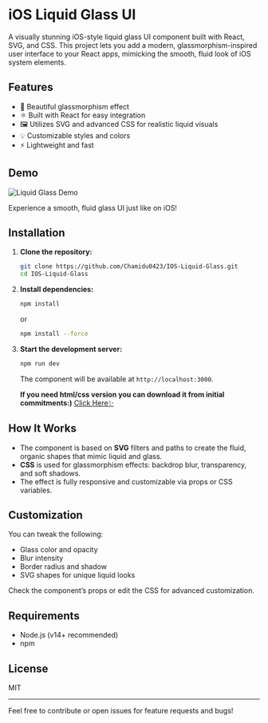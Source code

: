# iOS Liquid Glass UI

A visually stunning iOS-style liquid glass UI component built with React, SVG, and CSS. This project lets you add a modern, glassmorphism-inspired user interface to your React apps, mimicking the smooth, fluid look of iOS system elements.

## Features

- 🧊 Beautiful glassmorphism effect
- ⚛️ Built with React for easy integration
- 🖼️ Utilizes SVG and advanced CSS for realistic liquid visuals
- 💡 Customizable styles and colors
- ⚡ Lightweight and fast

## Demo

![Liquid Glass Demo](demo.gif)

Experience a smooth, fluid glass UI just like on iOS!

## Installation

1. **Clone the repository:**
   ```bash
   git clone https://github.com/Chamidu0423/IOS-Liquid-Glass.git
   cd IOS-Liquid-Glass
   ```

2. **Install dependencies:**
   ```bash
   npm install
   ```
   or
   ```bash
   npm install --force
   ```

4. **Start the development server:**
   ```bash
   npm run dev
   ```
   The component will be available at `http://localhost:3000`.

   **If you need html/css version you can download it from initial commitments:)**
   [Click Here✨](https://github.com/Chamidu0423/IOS-Liquid-Glass/tree/9ccc69606750c941ce0a6402dfb88c24a96d9ca4)


## How It Works

- The component is based on **SVG** filters and paths to create the fluid, organic shapes that mimic liquid and glass.
- **CSS** is used for glassmorphism effects: backdrop blur, transparency, and soft shadows.
- The effect is fully responsive and customizable via props or CSS variables.

## Customization

You can tweak the following:

- Glass color and opacity
- Blur intensity
- Border radius and shadow
- SVG shapes for unique liquid looks

Check the component’s props or edit the CSS for advanced customization.

## Requirements

- Node.js (v14+ recommended)
- npm

## License

MIT

---

Feel free to contribute or open issues for feature requests and bugs!
